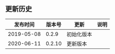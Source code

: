 ﻿更新历史
---------------------------------------------------------------------



| 发布时间   | 版本号 | 更新       | 说明 |
| ---------- | ------ | ---------- | ---- |
| 2019-05-08 | 0.2.9  | 初始化版本 |      |
| 2020-06-11| 0.2.10  | 更新版本 |      |
